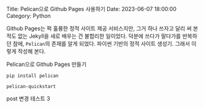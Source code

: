 Title: Pelican으로 Github Pages 사용하기
Date: 2023-06-07 18:00:00
Category: Python

Github Pages는 퍽 훌륭한 정적 사이트 제공 서비스지만, 그거 하나 쓰자고 달리 써 본 적도 없는 Jekyll을 새로 배우는 건 불합리한 일이었다. 덕분에 쓰다가 말다가를 반복하던 참에, `Pelican`의 존재를 알게 되었다. 파이썬 기반의 정적 사이트 생성기. 그래서 이렇게 작성해 본다.

Pelican으로 Github Pages 만들기

`pip install pelican`

`pelican-quickstart`

post 변경 테스트 3